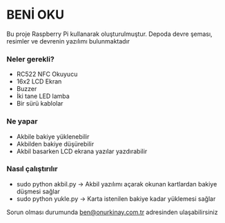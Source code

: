 # BENİ OKU #

Bu proje Raspberry Pi kullanarak oluşturulmuştur. Depoda devre şeması, resimler ve devrenin yazılımı bulunmaktadır

### Neler gerekli? ###

* RC522 NFC Okuyucu
* 16x2 LCD Ekran
* Buzzer
* İki tane LED lamba
* Bir sürü kablolar

### Ne yapar ###

* Akbile bakiye yüklenebilir
* Akbilden bakiye düşürebilir
* Akbil basarken LCD ekrana yazılar yazdırabilir

### Nasıl çalıştırılır ###

* sudo python akbil.py -> Akbil yazılımı açarak okunan kartlardan bakiye düşmesi sağlar
* sudo python yukle.py -> Karta istenilen bakiye kadar yüklemesi sağlar

Sorun olması durumunda ben@onurkinay.com.tr adresinden ulaşabilirsiniz